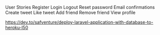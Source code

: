 User Stories
 Register
 Login
 Logout
 Reset password
 Email confirmations
Create tweet
Like tweet
Add friend
Remove friend
View profile

https://dev.to/safventure/deploy-laravel-application-with-database-to-heroku-l50
